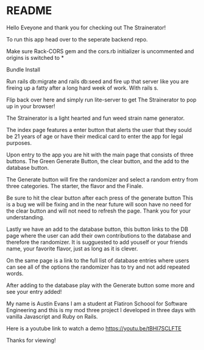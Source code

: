 # README

Hello Eveyone and thank you for checking out The Strainerator!

To run this app head over to the seperate backend repo.

Make sure Rack-CORS gem and the cors.rb initializer is uncommented and origins is switched to * 

Bundle Install

Run rails db:migrate and rails db:seed and fire up that server like you are fireing up a fatty after a long hard week of work. With rails s.

Flip back over here and simply run lite-server to get The Strainerator to pop up in your browser!

The Strainerator is a light hearted and fun weed strain name generator.

The index page features a enter button that alerts the user that they sould be 21 years of age or have their medical card to enter the app for legal purposes.

Upon entry to the app you are hit with the main page that consists of three buttons. The Green Generate Button, the clear button, and the add to the database button.

The Generate button will fire the randomizer and select a random entry from three categories. The starter, the flavor and the Finale. 

Be sure to hit the clear button after each press of the generate button
This is a bug we will be fixing and in the near future will soon have no need for the clear button and will not need to refresh the page. Thank you for your understanding.

Lastly we have an add to the database button, this button links to the DB page where the user can add their own contributions to the database and therefore the randomizer. It is sugguested to add youself or your friends name, your favorite flavor, just as long as it is clever. 

On the same page is a link to the full list of database entries where users can see all of the options the randomizer has to try and not add repeated words. 

After adding to the database play with the Generate button some more and see your entry added!

My name is Austin Evans I am a student at Flatiron Schoool for Software Engineering and this is my mod three project I developed in three days with vanilla Javascript and Ruby on Rails. 

Here is a youtube link to watch a demo https://youtu.be/tBHI7SCLFTE

Thanks for viewing!